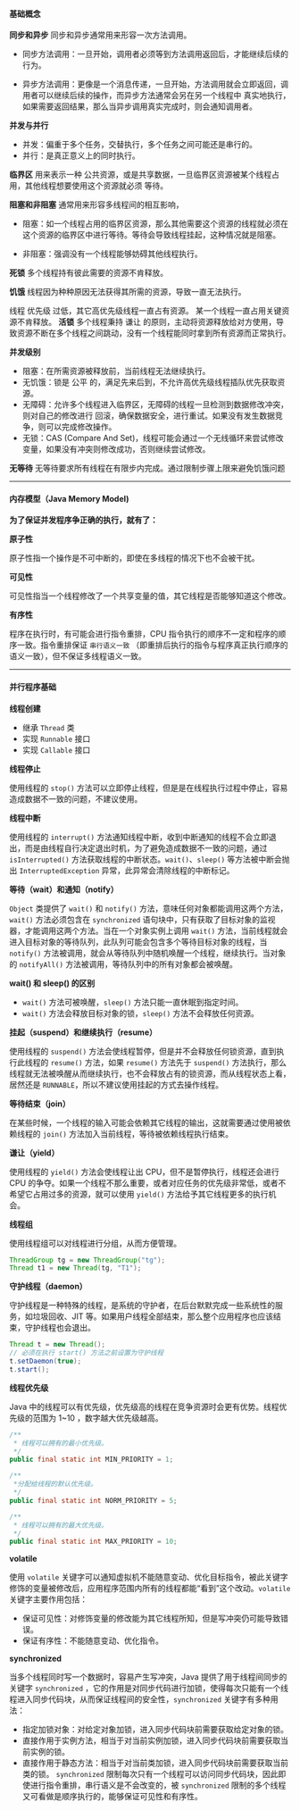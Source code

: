 #### 基础概念

**同步和异步**
同步和异步通常用来形容一次方法调用。

- 同步方法调用：一旦开始，调用者必须等到方法调用返回后，才能继续后续的行为。

- 异步方法调用：更像是一个消息传递，一旦开始，方法调用就会立即返回，调用者可以继续后续的操作，而异步方法通常会另在另一个线程中 真实地执行，如果需要返回结果，那么当异步调用真实完成时，则会通知调用者。

**并发与并行**

- 并发：偏重于多个任务，交替执行，多个任务之间可能还是串行的。
- 并行：是真正意义上的同时执行。

**临界区**
用来表示一种 公共资源，或是共享数据，一旦临界区资源被某个线程占用，其他线程想要使用这个资源就必须 等待。

**阻塞和非阻塞**
通常用来形容多线程间的相互影响，

- 阻塞：如一个线程占用的临界区资源，那么其他需要这个资源的线程就必须在这个资源的临界区中进行等待。等待会导致线程挂起，这种情况就是阻塞。

- 非阻塞：强调没有一个线程能够妨碍其他线程执行。

**死锁**
多个线程持有彼此需要的资源不肯释放。

**饥饿**
线程因为种种原因无法获得其所需的资源，导致一直无法执行。

线程 优先级 过低，其它高优先级线程一直占有资源。
某一个线程一直占用关键资源不肯释放。
**活锁**
多个线程秉持 谦让 的原则，主动将资源释放给对方使用，导致资源不断在多个线程之间跳动，没有一个线程能同时拿到所有资源而正常执行。

**并发级别**

- 阻塞：在所需资源被释放前，当前线程无法继续执行。
- 无饥饿：锁是 公平 的，满足先来后到，不允许高优先级线程插队优先获取资源。
- 无障碍：允许多个线程进入临界区，无障碍的线程一旦检测到数据修改冲突，则对自己的修改进行 回滚，确保数据安全，进行重试。如果没有发生数据竞争，则可以完成修改操作。
- 无锁：CAS (Compare And Set)，线程可能会通过一个无线循环来尝试修改变量，如果没有冲突则修改成功，否则继续尝试修改。

**无等待**
无等待要求所有线程在有限步内完成。通过限制步骤上限来避免饥饿问题

------

#### 内存模型（Java Memory Model)

**为了保证并发程序争正确的执行，就有了：**

**原子性**

原子性指一个操作是不可中断的，即使在多线程的情况下也不会被干扰。

**可见性**

可见性指当一个线程修改了一个共享变量的值，其它线程是否能够知道这个修改。

**有序性**

程序在执行时，有可能会进行指令重排，CPU 指令执行的顺序不一定和程序的顺序一致。指令重排保证 `串行语义一致` （即重排后执行的指令与程序真正执行顺序的语义一致），但不保证多线程语义一致。

------

#### 并行程序基础

**线程创建**

- 继承 `Thread` 类
- 实现 `Runnable` 接口
- 实现 `Callable` 接口

**线程停止**

使用线程的 `stop()` 方法可以立即停止线程，但是是在线程执行过程中停止，容易造成数据不一致的问题，不建议使用。

**线程中断**

使用线程的 `interrupt()` 方法通知线程中断，收到中断通知的线程不会立即退出，而是由线程自行决定退出时机，为了避免造成数据不一致的问题，通过 `isInterrupted()` 方法获取线程的中断状态。`wait()`、`sleep()` 等方法被中断会抛出 `InterruptedException` 异常，此异常会清除线程的中断标记。

**等待（wait）和通知（notify）**

`Object` 类提供了 `wait()` 和 `notify()` 方法，意味任何对象都能调用这两个方法， `wait()` 方法必须包含在 `synchronized` 语句块中，只有获取了目标对象的监视器，才能调用这两个方法。当在一个对象实例上调用 `wait()` 方法，当前线程就会进入目标对象的等待队列，此队列可能会包含多个等待目标对象的线程，当 `notify()` 方法被调用，就会从等待队列中随机唤醒一个线程，继续执行。当对象的 `notifyAll()` 方法被调用，等待队列中的所有对象都会被唤醒。

**wait() 和 sleep() 的区别**

- `wait()` 方法可被唤醒，`sleep()` 方法只能一直休眠到指定时间。
- `wait()` 方法会释放目标对象的锁，`sleep()` 方法不会释放任何资源。

**挂起（suspend）和继续执行（resume）**

使用线程的 `suspend()` 方法会使线程暂停，但是并不会释放任何锁资源，直到执行此线程的 `resume()` 方法，如果 `resume()` 方法先于 `suspend()` 方法执行，那么线程就无法被唤醒从而继续执行，也不会释放占有的锁资源，而从线程状态上看，居然还是 `RUNNABLE`，所以不建议使用挂起的方式去操作线程。

**等待结束（join）**

在某些时候，一个线程的输入可能会依赖其它线程的输出，这就需要通过使用被依赖线程的 `join()` 方法加入当前线程，等待被依赖线程执行结束。

**谦让（yield）**

使用线程的 `yield()` 方法会使线程让出 CPU，但不是暂停执行，线程还会进行 CPU 的争夺。如果一个线程不那么重要，或者对应任务的优先级非常低，或者不希望它占用过多的资源，就可以使用 `yield()` 方法给予其它线程更多的执行机会。

**线程组**

使用线程组可以对线程进行分组，从而方便管理。

```java
ThreadGroup tg = new ThreadGroup("tg");
Thread t1 = new Thread(tg, "T1");
```

**守护线程（daemon）**

守护线程是一种特殊的线程，是系统的守护者，在后台默默完成一些系统性的服务，如垃圾回收、JIT 等。如果用户线程全部结束，那么整个应用程序也应该结束，守护线程也会退出。

```java
Thread t = new Thread();
// 必须在执行 start() 方法之前设置为守护线程
t.setDaemon(true);
t.start();
```

**线程优先级**

Java 中的线程可以有优先级，优先级高的线程在竞争资源时会更有优势。线程优先级的范围为 1~10 ，数字越大优先级越高。

```java
/**
 * 线程可以拥有的最小优先级。
 */
public final static int MIN_PRIORITY = 1;

/**
 *分配给线程的默认优先级。
 */
public final static int NORM_PRIORITY = 5;

/**
 * 线程可以拥有的最大优先级。
 */
public final static int MAX_PRIORITY = 10;
```

**volatile**

使用 `volatile` 关键字可以通知虚拟机不能随意变动、优化目标指令，被此关键字修饰的变量被修改后，应用程序范围内所有的线程都能“看到”这个改动。`volatile` 关键字主要作用包括：

- 保证可见性：对修饰变量的修改能为其它线程所知，但是写冲突仍可能导致错误。
- 保证有序性：不能随意变动、优化指令。

**synchronized**

当多个线程同时写一个数据时，容易产生写冲突，Java 提供了用于线程间同步的关键字 `synchronized` ，它的作用是对同步代码进行加锁，使得每次只能有一个线程进入同步代码块，从而保证线程间的安全性，`synchronized` 关键字有多种用法：

- 指定加锁对象：对给定对象加锁，进入同步代码块前需要获取给定对象的锁。
- 直接作用于实例方法，相当于对当前实例加锁，进入同步代码块前需要获取当前实例的锁。
- 直接作用于静态方法：相当于对当前类加锁，进入同步代码块前需要获取当前类的锁。 `synchronized` 限制每次只有一个线程可以访问同步代码块，因此即使进行指令重排，串行语义是不会改变的，被 `synchronized` 限制的多个线程又可看做是顺序执行的，能够保证可见性和有序性。